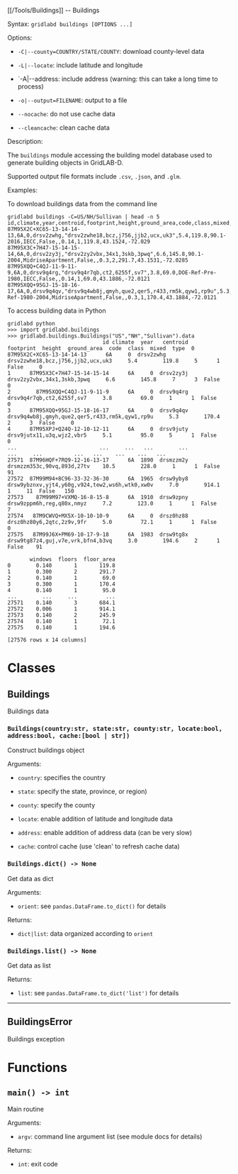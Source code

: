 [[/Tools/Buildings]] -- Buildings

Syntax: `gridlabd buildings [OPTIONS ...]`

Options:

* `-C|--county=COUNTRY/STATE/COUNTY`: download county-level data

* `-L|--locate`: include latitude and longitude

* `-A|--address: include address (warning: this can take a long time to process)

* `-o|--output=FILENAME`: output to a file

* `--nocache`: do not use cache data

* `--cleancache`: clean cache data

Description:

The `buildings` module accessing the building model database used to generate building
objects in GridLAB-D.

Supported output file formats include `.csv`, `.json`, and `.glm`.  

Examples:

To download buildings data from the command line
~~~
gridlabd buildings -C=US/NH/Sullivan | head -n 5 
id,climate,year,centroid,footprint,height,ground_area,code,class,mixed,type,windows,floors,floor_area,latitude,longitude
87M95X2C+XC65-13-14-14-13,6A,0,drsv2zwhg,"drsv2zwhe18,bcz,j756,jjb2,ucx,uk3",5.4,119.8,90.1-2016,IECC,False,,0.14,1,119.8,43.1524,-72.029
87M95X3C+7H47-15-14-15-14,6A,0,drsv2zy3j,"drsv2zy2vbx,34x1,3skb,3pwq",6.6,145.8,90.1-2004,MidriseApartment,False,,0.3,2,291.7,43.1531,-72.0285
87M95XQQ+C4QJ-11-9-11-9,6A,0,drsv9q4rg,"drsv9q4r7qb,ct2,6255f,sv7",3.8,69.0,DOE-Ref-Pre-1980,IECC,False,,0.14,1,69.0,43.1886,-72.0121
87M95XQQ+95GJ-15-18-16-17,6A,0,drsv9q4qv,"drsv9q4wb8j,qmyh,que2,qer5,r433,rm5k,qyw1,rp9u",5.3,170.4,DOE-Ref-1980-2004,MidriseApartment,False,,0.3,1,170.4,43.1884,-72.0121
~~~

To access building data in Python

~~~
gridlabd python
>>> import gridlabd.buildings
>>> gridlabd.buildings.Buildings("US","NH","Sullivan").data
                              id climate  year   centroid                                       footprint  height  ground_area  code  class  mixed  type  0      87M95X2C+XC65-13-14-14-13      6A     0  drsv2zwhg               drsv2zwhe18,bcz,j756,jjb2,ucx,uk3     5.4        119.8     5      1  False     0   
1      87M95X3C+7H47-15-14-15-14      6A     0  drsv2zy3j                      drsv2zy2vbx,34x1,3skb,3pwq     6.6        145.8     7      3  False     0   
2        87M95XQQ+C4QJ-11-9-11-9      6A     0  drsv9q4rg                       drsv9q4r7qb,ct2,6255f,sv7     3.8         69.0     1      1  False     0   
3      87M95XQQ+95GJ-15-18-16-17      6A     0  drsv9q4qv  drsv9q4wb8j,qmyh,que2,qer5,r433,rm5k,qyw1,rp9u     5.3        170.4     2      3  False     0   
4      87M95XPJ+Q24Q-12-10-12-11      6A     0  drsv9juty                       drsv9jutx11,u3q,wjz2,vbr5     5.1         95.0     5      1  False     0   
...                          ...     ...   ...        ...                                             ...     ...          ...   ...    ...    ...   ...   
27571  87M96HQF+7RQ9-12-16-13-17      6A  1890  drsmzzm2y                      drsmzzm353c,90vq,893d,27tv    10.5        228.0     1      1  False    91   
27572  87M99M94+8C96-33-32-36-30      6A  1965  drsw9yby8  drsw9ybznxv,yjt4,y60g,v924,tew2,ws6h,wtk0,xw0v     7.0        914.1     1     11  False   150   
27573    87M99M97+VXMQ-16-8-15-8      6A  1910  drsw9zpny                       drsw9zppm6h,reg,q80x,nmyz     7.2        123.0     1      1  False     7   
27574   87M9CWVQ+MX5X-10-10-10-9      6A     0  drsz0hz88                       drsz0hz80y6,2qtc,2z9v,9fr     5.0         72.1     1      1  False     0   
27575   87M99J6X+PM69-10-17-9-18      6A  1983  drsw9tg8x               drsw9tg87z4,guj,v7e,vrk,bfn4,b3vq     3.0        194.6     2      1  False    91   

       windows  floors  floor_area  
0        0.140       1       119.8  
1        0.300       2       291.7  
2        0.140       1        69.0  
3        0.300       1       170.4  
4        0.140       1        95.0  
...        ...     ...         ...  
27571    0.140       3       684.1  
27572    0.006       1       914.1  
27573    0.140       2       245.9  
27574    0.140       1        72.1  
27575    0.140       1       194.6  

[27576 rows x 14 columns]
~~~



# Classes

## Buildings

Buildings data

### `Buildings(country:str, state:str, county:str, locate:bool, address:bool, cache:[bool | str])`

Construct buildings object

Arguments:

* `country`: specifies the country

* `state`: specify the state, province, or region)

* `county`: specify the county

* `locate`: enable addition of latitude and longitude data

* `address`: enable addition of address data (can be very slow)

* `cache`: control cache (use 'clean' to refresh cache data)


### `Buildings.dict() -> None`

Get data as dict

Arguments:

* `orient`: see `pandas.DataFrame.to_dict()` for details

Returns:

* `dict|list`: data organized according to `orient`


### `Buildings.list() -> None`

Get data as list

Returns:

* `list`: see `pandas.DataFrame.to_dict('list')` for details


---

## BuildingsError

Buildings exception

# Functions

## `main() -> int`

Main routine

Arguments:

* `argv`: command line argument list (see module docs for details)

Returns:

* `int`: exit code

